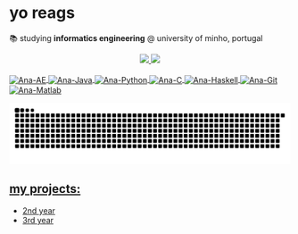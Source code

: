 # yo reags

📚 studying **informatics engineering** @ university of minho, portugal

<div align="center">
  <a href="https://github.com/AnaHenriques01">
  <img height="180em" src="https://github-readme-stats.vercel.app/api?username=AnaHenriques01&show_icons=true&theme=dark&include_all_commits=true&count_private=true"/>
  <img height="180em" src="https://github-readme-stats.vercel.app/api/top-langs/?username=AnaHenriques01&layout=compact&langs_count=7&theme=dark"/>
</div>
  <div style="display: inline_block"><br>
  <img align="center" alt="Ana-AE" height="30" width="40" src="https://cdn.jsdelivr.net/gh/devicons/devicon/icons/aftereffects/aftereffects-original.svg" />
  <img align="center" alt="Ana-Java" height="30" width="40" src="https://cdn.jsdelivr.net/gh/devicons/devicon/icons/java/java-original.svg" />
  <img align="center" alt="Ana-Python" height="30" width="40" src="https://cdn.jsdelivr.net/gh/devicons/devicon/icons/python/python-original.svg" />
  <img align="center" alt="Ana-C" height="30" width="40" src="https://cdn.jsdelivr.net/gh/devicons/devicon/icons/c/c-original.svg" />
  <img align="center" alt="Ana-Haskell" height="30" width="40" src="https://cdn.jsdelivr.net/gh/devicons/devicon/icons/haskell/haskell-original.svg" />
  <img align="center" alt="Ana-Git" height="30" width="40" src="https://cdn.jsdelivr.net/gh/devicons/devicon/icons/git/git-original.svg" />
  <img align="center" alt="Ana-Matlab" height="30" width="40" src="https://cdn.jsdelivr.net/gh/devicons/devicon/icons/matlab/matlab-original.svg" />

</div> 
  
<div> 
    
  ![Snake animation](https://github.com/AnaHenriques01/AnaHenriques01/blob/output/github-contribution-grid-snake.svg)
 
</div>

## my projects:

- [2nd year](https://github.com/AnaHenriques01/LEI-2ANO)
- [3rd year](https://github.com/AnaHenriques01/LEI-3ANO)
